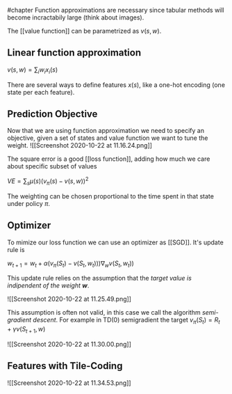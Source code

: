 #chapter 
Function approximations are necessary since tabular methods will become incractabily large (think about images).

The [[value function]] can be parametrized as $v(s, w)$. 

## Linear function approximation 

$v(s, w) = \sum_i w_i x_i(s)$

There are several ways to define features $x(s)$, like a one-hot encoding (one state per each feature).

## Prediction Objective
Now that we are using function approximation we need to specify an objective, given a set of states and value function we want to tune the weight. 
![[Screenshot 2020-10-22 at 11.16.24.png]]

The square error is a good [[loss function]], adding how much we care about specific subset of values 

$VE = \sum_s \mu(s) (v_{\pi}(s) - v(s, w))^2$

The weighting can be chosen proportional to the time spent in that state under policy $\pi$.

## Optimizer 
To mimize our loss function we can use an optimizer as [[SGD]]. It's update rule is 

$w_{t + 1} = w_t + \alpha (v_{\pi}(S_t) - v(S_t, w_t))) \nabla_w v(S_t, w_t))$

This update rule relies on the assumption that the *target value is indipendent of the weight **w***. 

![[Screenshot 2020-10-22 at 11.25.49.png]]

This assumption is often not valid, in this case we call the algorithm *semi-gradient descent*. For example in TD(0) semigradient the target $v_{\pi}(S_t) = R_{t} + \gamma v(S_{t +1}, w)$

![[Screenshot 2020-10-22 at 11.30.00.png]]

## Features with Tile-Coding 

![[Screenshot 2020-10-22 at 11.34.53.png]]
